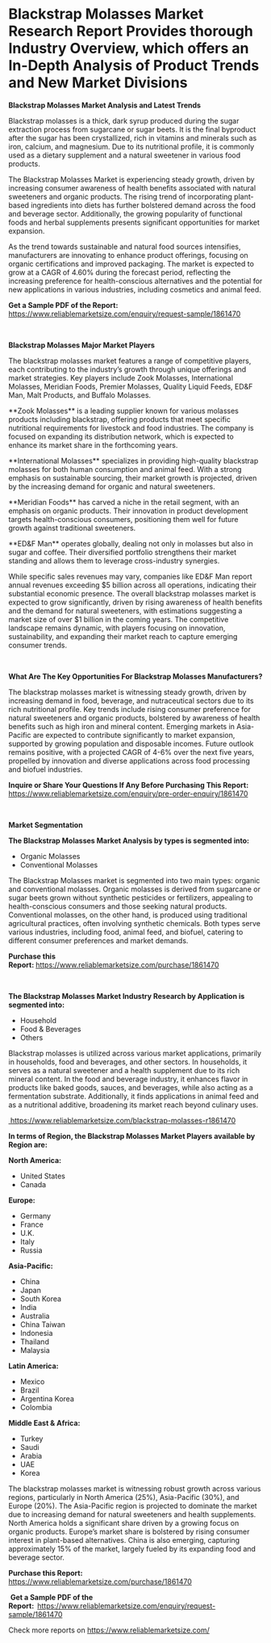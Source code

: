 <p><h1>Blackstrap Molasses Market Research Report Provides thorough Industry Overview, which offers an In-Depth Analysis of Product Trends and New Market Divisions</h1></p><p><strong>Blackstrap Molasses Market Analysis and Latest Trends</strong></p>
<p><p>Blackstrap molasses is a thick, dark syrup produced during the sugar extraction process from sugarcane or sugar beets. It is the final byproduct after the sugar has been crystallized, rich in vitamins and minerals such as iron, calcium, and magnesium. Due to its nutritional profile, it is commonly used as a dietary supplement and a natural sweetener in various food products.</p><p>The Blackstrap Molasses Market is experiencing steady growth, driven by increasing consumer awareness of health benefits associated with natural sweeteners and organic products. The rising trend of incorporating plant-based ingredients into diets has further bolstered demand across the food and beverage sector. Additionally, the growing popularity of functional foods and herbal supplements presents significant opportunities for market expansion. </p><p>As the trend towards sustainable and natural food sources intensifies, manufacturers are innovating to enhance product offerings, focusing on organic certifications and improved packaging. The market is expected to grow at a CAGR of 4.60% during the forecast period, reflecting the increasing preference for health-conscious alternatives and the potential for new applications in various industries, including cosmetics and animal feed.</p></p>
<p><strong>Get a Sample PDF of the Report:&nbsp;</strong> <a href="https://www.reliablemarketsize.com/enquiry/request-sample/1861470?utm_campaign=1131&utm_medium=2&utm_source=Github&utm_content=ia&utm_term=14022025&utm_id=blackstrap-molasses">https://www.reliablemarketsize.com/enquiry/request-sample/1861470</a></p>
<p>&nbsp;</p>
<p><strong>Blackstrap Molasses Major Market Players</strong></p>
<p><p>The blackstrap molasses market features a range of competitive players, each contributing to the industry’s growth through unique offerings and market strategies. Key players include Zook Molasses, International Molasses, Meridian Foods, Premier Molasses, Quality Liquid Feeds, ED&F Man, Malt Products, and Buffalo Molasses.</p><p>**Zook Molasses** is a leading supplier known for various molasses products including blackstrap, offering products that meet specific nutritional requirements for livestock and food industries. The company is focused on expanding its distribution network, which is expected to enhance its market share in the forthcoming years.</p><p>**International Molasses** specializes in providing high-quality blackstrap molasses for both human consumption and animal feed. With a strong emphasis on sustainable sourcing, their market growth is projected, driven by the increasing demand for organic and natural sweeteners.</p><p>**Meridian Foods** has carved a niche in the retail segment, with an emphasis on organic products. Their innovation in product development targets health-conscious consumers, positioning them well for future growth against traditional sweeteners.</p><p>**ED&F Man** operates globally, dealing not only in molasses but also in sugar and coffee. Their diversified portfolio strengthens their market standing and allows them to leverage cross-industry synergies.</p><p>While specific sales revenues may vary, companies like ED&F Man report annual revenues exceeding $5 billion across all operations, indicating their substantial economic presence. The overall blackstrap molasses market is expected to grow significantly, driven by rising awareness of health benefits and the demand for natural sweeteners, with estimations suggesting a market size of over $1 billion in the coming years. The competitive landscape remains dynamic, with players focusing on innovation, sustainability, and expanding their market reach to capture emerging consumer trends.</p></p>
<p>&nbsp;</p>
<p><strong>What Are The Key Opportunities For Blackstrap Molasses Manufacturers?</strong></p>
<p><p>The blackstrap molasses market is witnessing steady growth, driven by increasing demand in food, beverage, and nutraceutical sectors due to its rich nutritional profile. Key trends include rising consumer preference for natural sweeteners and organic products, bolstered by awareness of health benefits such as high iron and mineral content. Emerging markets in Asia-Pacific are expected to contribute significantly to market expansion, supported by growing population and disposable incomes. Future outlook remains positive, with a projected CAGR of 4-6% over the next five years, propelled by innovation and diverse applications across food processing and biofuel industries.</p></p>
<p><strong>Inquire or Share Your Questions If Any Before Purchasing This Report:</strong> <a href="https://www.reliablemarketsize.com/enquiry/pre-order-enquiry/1861470?utm_campaign=1131&utm_medium=2&utm_source=Github&utm_content=ia&utm_term=14022025&utm_id=blackstrap-molasses">https://www.reliablemarketsize.com/enquiry/pre-order-enquiry/1861470</a></p>
<p>&nbsp;</p>
<p><strong>Market Segmentation</strong></p>
<p><strong>The Blackstrap Molasses Market Analysis by types is segmented into:</strong></p>
<p><ul><li>Organic Molasses</li><li>Conventional Molasses</li></ul></p>
<p><p>The Blackstrap Molasses market is segmented into two main types: organic and conventional molasses. Organic molasses is derived from sugarcane or sugar beets grown without synthetic pesticides or fertilizers, appealing to health-conscious consumers and those seeking natural products. Conventional molasses, on the other hand, is produced using traditional agricultural practices, often involving synthetic chemicals. Both types serve various industries, including food, animal feed, and biofuel, catering to different consumer preferences and market demands.</p></p>
<p><strong>Purchase this Report:&nbsp;</strong><a href="https://www.reliablemarketsize.com/purchase/1861470?utm_campaign=1131&utm_medium=2&utm_source=Github&utm_content=ia&utm_term=14022025&utm_id=blackstrap-molasses">https://www.reliablemarketsize.com/purchase/1861470</a></p>
<p>&nbsp;</p>
<p><strong>The Blackstrap Molasses Market Industry Research by Application is segmented into:</strong></p>
<p><ul><li>Household</li><li>Food & Beverages</li><li>Others</li></ul></p>
<p><p>Blackstrap molasses is utilized across various market applications, primarily in households, food and beverages, and other sectors. In households, it serves as a natural sweetener and a health supplement due to its rich mineral content. In the food and beverage industry, it enhances flavor in products like baked goods, sauces, and beverages, while also acting as a fermentation substrate. Additionally, it finds applications in animal feed and as a nutritional additive, broadening its market reach beyond culinary uses.</p></p>
<p><a href="https://www.reliablemarketsize.com/blackstrap-molasses-r1861470?utm_campaign=1131&utm_medium=2&utm_source=Github&utm_content=ia&utm_term=14022025&utm_id=blackstrap-molasses">&nbsp;https://www.reliablemarketsize.com/blackstrap-molasses-r1861470</a></p>
<p><strong>In terms of Region, the Blackstrap Molasses Market Players available by Region are:</strong></p>
<p>
    <p> <strong> North America: </strong>
        <ul>
            <li>United States</li>
            <li>Canada</li>
        </ul>
        </p> 
    <p> <strong> Europe: </strong>
        <ul>
            <li>Germany</li>
            <li>France</li>
            <li>U.K.</li>
            <li>Italy</li>
            <li>Russia</li>
        </ul>
        </p> 
    <p> <strong> Asia-Pacific: </strong>
        <ul>
            <li>China</li>
            <li>Japan</li>
            <li>South Korea</li>
            <li>India</li>
            <li>Australia</li>
            <li>China Taiwan</li>
            <li>Indonesia</li>
            <li>Thailand</li>
            <li>Malaysia</li>
        </ul>
        </p> 
    <p> <strong> Latin America: </strong>
        <ul>
            <li>Mexico</li>
            <li>Brazil</li>
            <li>Argentina Korea</li>
            <li>Colombia</li>
        </ul>
        </p> 
    <p> <strong> Middle East & Africa: </strong>
        <ul>
            <li>Turkey</li>
            <li>Saudi</li>
            <li>Arabia</li>
            <li>UAE</li>
            <li>Korea</li>
        </ul>
    </p>
    </p>
<p><p>The blackstrap molasses market is witnessing robust growth across various regions, particularly in North America (25%), Asia-Pacific (30%), and Europe (20%). The Asia-Pacific region is projected to dominate the market due to increasing demand for natural sweeteners and health supplements. North America holds a significant share driven by a growing focus on organic products. Europe’s market share is bolstered by rising consumer interest in plant-based alternatives. China is also emerging, capturing approximately 15% of the market, largely fueled by its expanding food and beverage sector.</p></p>
<p><strong>Purchase this Report: </strong><a href="https://www.reliablemarketsize.com/purchase/1861470?utm_campaign=1131&utm_medium=2&utm_source=Github&utm_content=ia&utm_term=14022025&utm_id=blackstrap-molasses">https://www.reliablemarketsize.com/purchase/1861470</a></p>
<p>&nbsp;<strong>Get a Sample PDF of the Report:&nbsp;&nbsp;</strong><a href="https://www.reliablemarketsize.com/enquiry/request-sample/1861470?utm_campaign=1131&utm_medium=2&utm_source=Github&utm_content=ia&utm_term=14022025&utm_id=blackstrap-molasses">https://www.reliablemarketsize.com/enquiry/request-sample/1861470</a></p>
<p><strong></strong></p>
<p>Check more reports on <a href="https://www.reliablemarketsize.com/?utm_campaign=1131&utm_medium=2&utm_source=Github&utm_content=ia&utm_term=14022025&utm_id=blackstrap-molasses">https://www.reliablemarketsize.com/</a></p>